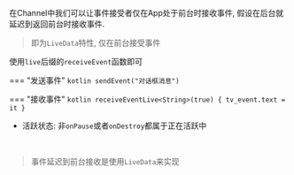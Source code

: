 在Channel中我们可以让事件接受者仅在App处于前台时接收事件, 假设在后台就延迟到返回前台时接收事件.

> 即为`LiveData`特性, 仅在前台接受事件

使用`live`后缀的`receiveEvent`函数即可

=== "发送事件"
    ```kotlin
    sendEvent("对话框消息")
    ```

=== "接收事件"
    ```kotlin
    receiveEventLive<String>(true) {
        tv_event.text = it
    }
    ```

- 活跃状态: 非`onPause`或者`onDestroy`都属于正在活跃中


<br>

> 事件延迟到前台接收是使用`LiveData`来实现